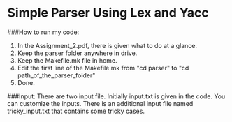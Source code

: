 # Simple Parser Using Lex and Yacc

###How to run my code: 
1. In the Assignment_2.pdf, there is given what to do at a glance.
2. Keep the parser folder anywhere in drive.
3. Keep the Makefile.mk file in home.
4. Edit the first line of the Makefile.mk from "cd parser" to "cd path_of_the_parser_folder" 
5. Done.


###Input:
    There are two input file. Initially input.txt is given in the code. You can customize the inputs. There is an additional input file named tricky_input.txt that contains some tricky cases.

